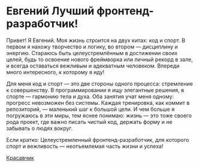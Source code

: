 # Евгений Лучший фронтенд-разработчик!

Привет! Я Евгений. Моя жизнь строится на двух китах: код и спорт. В первом я нахожу творчество и логику, во втором — дисциплину и энергию. Стараюсь быть целеустремлённым в достижении своих целей, будь то освоение нового фреймворка или личный рекорд в зале, и всегда оставаться вежливым и адекватным человеком. Впереди много интересного, к которому я иду!

Для меня код и спорт — это две стороны одного процесса: стремление к совершенству. В программировании я ищу элегантные решения, в спорте — гармонию тела и духа. Оба занятия учат меня одному: прогресс невозможен без системы. Каждая тренировка, как коммит в репозиторий, — маленький шаг к большой цели. И чем больше я погружаюсь в эти миры, тем яснее понимаю: жизнь — это тоже своего рода проект, где важно писать чистый код, держать форму и не забывать о людях вокруг.

Если кратко:
Целеустремленный фронтенд-разработчик, для которого спорт и вежливость — неотъемлемая часть жизни и успеха!


[Красавчик](photo_5337151981392886082_y.jpg)